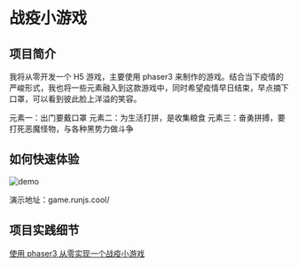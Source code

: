 # 战疫小游戏

## 项目简介

我将从零开发一个 H5 游戏，主要使用 phaser3 来制作的游戏。结合当下疫情的严峻形式，我也将一些元素融入到这款游戏中，同时希望疫情早日结束，早点摘下口罩，可以看到彼此脸上洋溢的笑容。

元素一：出门要戴口罩
元素二：为生活打拼，是收集粮食
元素三：奋勇拼搏，要打死恶魔怪物，与各种黑势力做斗争

## 如何快速体验

![demo](https://p3-juejin.byteimg.com/tos-cn-i-k3u1fbpfcp/743248c796304560855d1206be04a3ce~tplv-k3u1fbpfcp-zoom-crop-mark:1304:1304:1304:734.awebp?)

演示地址：game.runjs.cool/

## 项目实践细节

[使用 phaser3 从零实现一个战疫小游戏](https://juejin.cn/post/7086126313333293092)
